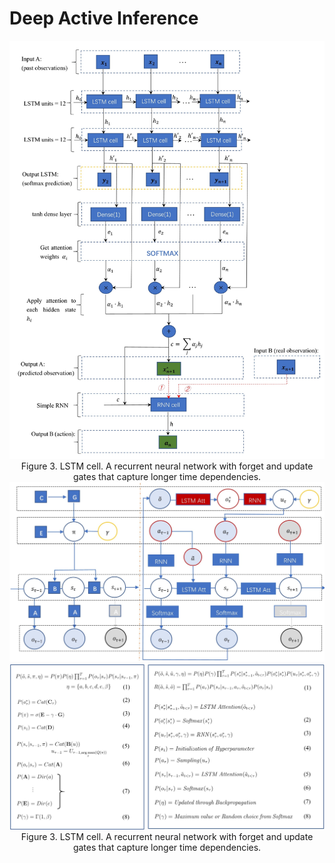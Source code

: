 # Deep Active Inference





<img src="Pictures/network_1.jpg" style="width:800px">
<caption><center> Figure 3. LSTM cell. A recurrent neural network with forget and update gates that capture longer time dependencies. </center></caption>

<img src="Pictures/graph_1.jpg" style="width:800px">
<img src="Pictures/graph_2.jpg" style="width:800px">
<caption><center> Figure 3. LSTM cell. A recurrent neural network with forget and update gates that capture longer time dependencies. </center></caption>
